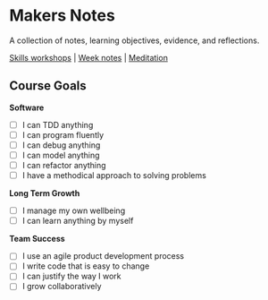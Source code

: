 # Makers Notes

A collection of notes, learning objectives, evidence, and reflections.

[Skills workshops] | [Week notes] | [Meditation]

## Course Goals

**Software**
- [ ] I can TDD anything
- [ ] I can program fluently
- [ ] I can debug anything
- [ ] I can model anything
- [ ] I can refactor anything
- [ ] I have a methodical approach to solving problems

**Long Term Growth**
- [ ] I manage my own wellbeing
- [ ] I can learn anything by myself

**Team Success**
- [ ] I use an agile product development process
- [ ] I write code that is easy to change
- [ ] I can justify the way I work
- [ ] I grow collaboratively

[Skills workshops]: skills_workshops/README.md
[Week notes]: week_notes/README.md
[Meditation]: meditation.md